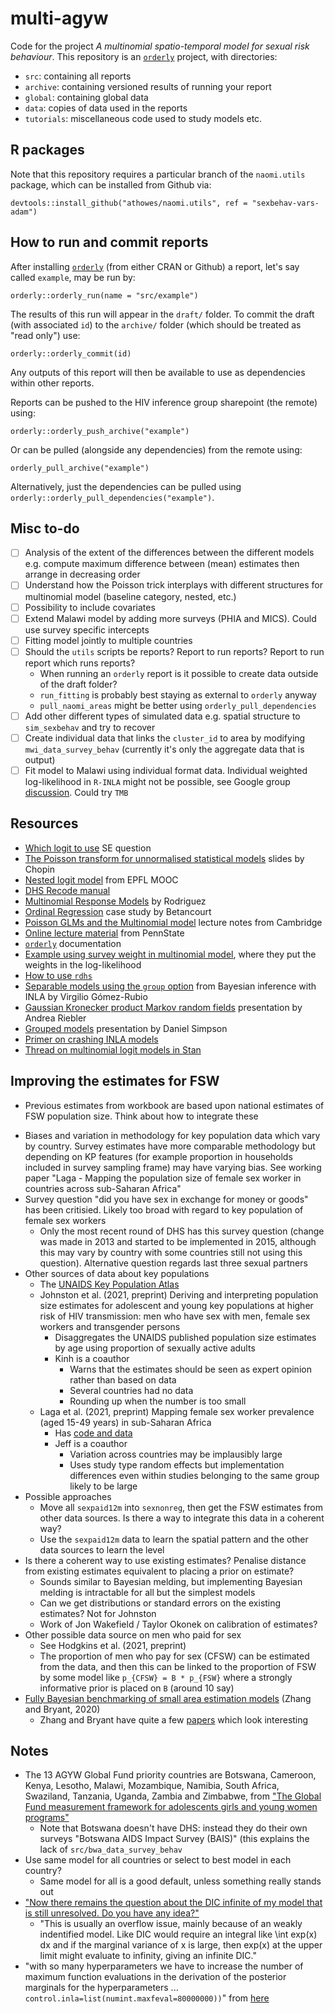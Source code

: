 # multi-agyw

Code for the project *A multinomial spatio-temporal model for sexual risk behaviour*.
This repository is an [`orderly`](https://github.com/vimc/orderly) project, with directories: 

* `src`: containing all reports
* `archive`: containing versioned results of running your report
* `global`: containing global data
* `data`: copies of data used in the reports
* `tutorials`: miscellaneous code used to study models etc.

## R packages

Note that this repository requires a particular branch of the `naomi.utils` package, which can be installed from Github via:

`devtools::install_github("athowes/naomi.utils", ref = "sexbehav-vars-adam")`

## How to run and commit reports

After installing [`orderly`](https://github.com/vimc/orderly) (from either CRAN or Github) a report, let's say called `example`, may be run by:

`orderly::orderly_run(name = "src/example")`

The results of this run will appear in the `draft/` folder.
To commit the draft (with associated `id`) to the `archive/` folder (which should be treated as "read only") use:

`orderly::orderly_commit(id)`

Any outputs of this report will then be available to use as dependencies within other reports.

Reports can be pushed to the HIV inference group sharepoint (the remote) using:

`orderly::orderly_push_archive("example")`

Or can be pulled (alongside any dependencies) from the remote using:

`orderly_pull_archive("example")`

Alternatively, just the dependencies can be pulled using `orderly::orderly_pull_dependencies("example")`.

## Misc to-do

- [ ] Analysis of the extent of the differences between the different models e.g. compute maximum difference between (mean) estimates then arrange in decreasing order
- [ ] Understand how the Poisson trick interplays with different structures for multinomial model (baseline category, nested, etc.)
- [ ] Possibility to include covariates
- [ ] Extend Malawi model by adding more surveys (PHIA and MICS). Could use survey specific intercepts
- [ ] Fitting model jointly to multiple countries
- [ ] Should the `utils` scripts be reports? Report to run reports? Report to run report which runs reports?
  - When running an `orderly` report is it possible to create data outside of the draft folder?
  - `run_fitting` is probably best staying as external to `orderly` anyway
  - `pull_naomi_areas` might be better using `orderly_pull_dependencies`
- [ ] Add other different types of simulated data e.g. spatial structure to `sim_sexbehav` and try to recover
- [ ] Create individual data that links the `cluster_id` to area by modifying `mwi_data_survey_behav` (currently it's only the aggregate data that is output)
- [ ] Fit model to Malawi using individual format data. Individual weighted log-likelihood in `R-INLA` might not be possible, see Google group [discussion](https://groups.google.com/g/r-inla-discussion-group/c/Q-STkrFXR0g/m/6PWxRV4tBQ). Could try `TMB`

## Resources

* [Which logit to use](https://stats.stackexchange.com/questions/307249/guidance-on-when-to-use-cumulative-vs-stopping-ratio-vs-continuation-ratio-vs) SE question
* [The Poisson transform for unnormalised statistical models](https://warwick.ac.uk/fac/sci/statistics/crism/workshops/estimatingconstants/chopin.pdf) slides by Chopin
* [Nested logit model](https://www.youtube.com/watch?v=5MuJ95nHISM) from EPFL MOOC
* [DHS Recode manual](https://dhsprogram.com/publications/publication-dhsg4-dhs-questionnaires-and-manuals.cfm)
* [Multinomial Response Models](https://data.princeton.edu/wws509/notes/c6.pdf) by Rodriguez
* [Ordinal Regression](https://betanalpha.github.io/assets/case_studies/ordinal_regression.html) case study by Betancourt
* [Poisson GLMs and the Multinomial model](http://www.statslab.cam.ac.uk/~qz280/teaching/modelling-2020/L14.pdf) lecture notes from Cambridge
* [Online lecture material](https://online.stat.psu.edu/stat504/lesson/8/8.4) from PennState
* [`orderly`](https://www.vaccineimpact.org/orderly/index.html) documentation
* [Example using survey weight in multinomial model](https://core.ac.uk/download/pdf/95690175.pdf), where they put the weights in the log-likelihood
* [How to use `rdhs`](https://cran.r-project.org/web/packages/rdhs/vignettes/introduction.html)
* [Separable models using the `group` option](https://becarioprecario.bitbucket.io/inla-gitbook/ch-temporal.html#separable-models-with-the-group-option) from Bayesian inference with INLA by Virgilio Gómez-Rubio
* [Gaussian Kronecker product Markov random fields](https://raw.githubusercontent.com/hrue/r-inla/devel/internal-doc/group/group-models.pdf) presentation by Andrea Riebler
* [Grouped models](https://faculty.washington.edu/jonno/SISMIDmaterial/8-Groupedmodels.pdf) presentation by Daniel Simpson
* [Primer on crashing INLA models](https://avianecologist.com/2018/05/25/a-primer-on-crashing-inla-models/)
* [Thread on multinomial logit models in Stan](https://github.com/stan-dev/rstanarm/issues/20)

## Improving the estimates for FSW

- Previous estimates from workbook are based upon national estimates of FSW population size. Think about how to integrate these
* Biases and variation in methodology for key population data which vary by country. Survey estimates have more comparable methodology but depending on KP features (for example proportion in households included in survey sampling frame) may have varying bias. See working paper "Laga - Mapping the population size of female sex worker in countries across sub-Saharan Africa"
* Survey question "did you have sex in exchange for money or goods" has been critisied. Likely too broad with regard to key population of female sex workers
  * Only the most recent round of DHS has this survey question (change was made in 2013 and started to be implemented in 2015, although this may vary by country with some countries still not using this question). Alternative question regards last three sexual partners
* Other sources of data about key populations
  * The [UNAIDS Key Population Atlas](https://kpatlas.unaids.org/dashboard)
  * Johnston et al. (2021, preprint) Deriving and interpreting population size estimates for adolescent and young key populations at higher risk of HIV transmission: men who have sex with men, female sex workers and transgender persons 
    * Disaggregates the UNAIDS published population size estimates by age using proportion of sexually active adults
    * Kinh is a coauthor
      * Warns that the estimates should be seen as expert opinion rather than based on data
      * Several countries had no data
      * Rounding up when the number is too small
  * Laga et al. (2021, preprint) Mapping female sex worker prevalence (aged 15-49 years) in sub-Saharan Africa
    * Has [code and data](https://github.com/ilaga/Mapping-FSW-SSA)
    * Jeff is a coauthor
      * Variation across countries may be implausibly large
      * Uses study type random effects but implementation differences even within studies belonging to the same group likely to be large
* Possible approaches
  * Move all `sexpaid12m` into `sexnonreg`, then get the FSW estimates from other data sources. Is there a way to integrate this data in a coherent way?
  * Use the `sexpaid12m` data to learn the spatial pattern and the other data sources to learn the level
* Is there a coherent way to use existing estimates? Penalise distance from existing estimates equivalent to placing a prior on estimate? 
  * Sounds similar to Bayesian melding, but implementing Bayesian melding is intractable for all but the simplest models
  * Can we get distributions or standard errors on the existing estimates? Not for Johnston
  * Work of Jon Wakefield / Taylor Okonek on calibration of estimates?
* Other possible data source on men who paid for sex
  * See Hodgkins et al. (2021, preprint)
  * The proportion of men who pay for sex (CFSW) can be estimated from the data, and then this can be linked to the proportion of FSW by some model like `p_{CFSW} = B * p_{FSW}` where a strongly informative prior is placed on `B` (around 10 say)
* [Fully Bayesian benchmarking of small area estimation models](https://sciendo.com/article/10.2478/jos-2020-0010) (Zhang and Bryant, 2020)
  * Zhang and Bryant have quite a few [papers](https://www.bayesiandemography.com/papers) which look interesting

## Notes

* The 13 AGYW Global Fund priority countries are Botswana, Cameroon, Kenya, Lesotho, Malawi, Mozambique, Namibia, South Africa, Swaziland, Tanzania, Uganda, Zambia and Zimbabwe, from ["The Global Fund measurement framework for adolescents girls and young women programs"](https://www.theglobalfund.org/media/8076/me_adolescentsgirlsandyoungwomenprograms_frameworkmeasurement_en.pdf)
  * Note that Botswana doesn't have DHS: instead they do their own surveys "Botswana AIDS Impact Survey (BAIS)" (this explains the lack of `src/bwa_data_survey_behav`
* Use same model for all countries or select to best model in each country?
  * Same model for all is a good default, unless something really stands out
* ["Now there remains the question about the DIC infinite of my model that is still unresolved. Do you have any idea?"](https://groups.google.com/g/r-inla-discussion-group/c/KPjQBjpIlrI/m/w006pSqoDgAJ)
  * "This is usually an overflow issue, mainly because of an weakly indentified model. Like DIC would require an integral like \int exp(x) dx and if the marginal variance of x is large, then exp(x) at the upper limit might evaluate to infinity, giving an infinite DIC."
* "with so many hyperparameters we have to increase the number of maximum function evaluations in the derivation of the posterior marginals for the hyperparameters ... `control.inla=list(numint.maxfeval=80000000))`" from [here](https://raw.githubusercontent.com/hrue/r-inla/devel/internal-doc/group/group-models.pdf) 
